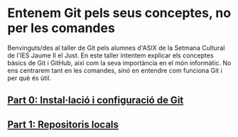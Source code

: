 # Entenem Git pels seus conceptes, no per les comandes

Benvinguts/des al taller de Git pels alumnes d'ASIX de la Setmana Cultural de l'IES Jaume II el Just. En este taller intentem explicar els conceptes bàsics de Git i GitHub, així com la seva importància en el món informàtic. No ens centrarem tant en les comandes, sinó en entendre com funciona Git i per què és útil.

## [Part 0: Instal·lació i configuració de Git](part0.md)

## [Part 1: Repositoris locals](part1.md)
